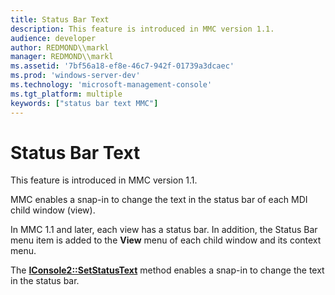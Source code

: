 ```yaml
---
title: Status Bar Text
description: This feature is introduced in MMC version 1.1.
audience: developer
author: REDMOND\\markl
manager: REDMOND\\markl
ms.assetid: '7bf56a18-ef8e-46c7-942f-01739a3dcaec'
ms.prod: 'windows-server-dev'
ms.technology: 'microsoft-management-console'
ms.tgt_platform: multiple
keywords: ["status bar text MMC"]
---
```


# Status Bar Text

This feature is introduced in MMC version 1.1.

MMC enables a snap-in to change the text in the status bar of each MDI child window (view).

In MMC 1.1 and later, each view has a status bar. In addition, the Status Bar menu item is added to the **View** menu of each child window and its context menu.

The [**IConsole2::SetStatusText**](iconsole2-setstatustext.md) method enables a snap-in to change the text in the status bar.

 

 





